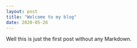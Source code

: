 ```yaml
---
layout: post
title: "Welcome to my blog"
date: 2020-05-26
---
```


Well this is just the first post without any Markdown.
